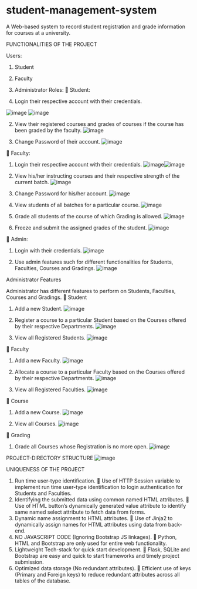 # student-management-system
A Web-based system to record student registration and grade information for courses at a university.

FUNCTIONALITIES OF THE PROJECT

Users:
1)	Student
2)	Faculty
3)	Administrator
Roles:
	Student: 

1)	Login their respective account with their credentials. 
 
![image](https://github.com/user-attachments/assets/5156bd44-606b-4c6f-b396-07b2de4542d3)
![image](https://github.com/user-attachments/assets/5c74922d-a55c-447a-bed1-7584933c8a1f)

2)	View their registered courses and grades of courses if the course has been graded by the faculty.
![image](https://github.com/user-attachments/assets/c6da680f-0c93-41c8-929e-2bf6f2adb8ef)

3)	Change Password of their account.
![image](https://github.com/user-attachments/assets/da195e20-cbb6-4cb8-ad5f-6997e5eb6856)

	Faculty: 

1)	Login their respective account with their credentials.
![image](https://github.com/user-attachments/assets/500823a8-9c81-4c3e-8347-6a95e3420a97)![image](https://github.com/user-attachments/assets/f9a26975-952e-47a1-97cc-0794824777c4)

2)	View his/her instructing courses and their respective strength of the current batch.
![image](https://github.com/user-attachments/assets/22d1a84d-df34-4b3b-9660-ce620e30fc79)

3)	Change Password for his/her account.
![image](https://github.com/user-attachments/assets/b809adb7-c70f-40a5-986c-ef5358833fb1)
4)	View students of all batches for a particular course.
 ![image](https://github.com/user-attachments/assets/f4e6b245-1268-4971-97ff-181c59e8affc)

5)	Grade all students of the course of which Grading is allowed.
 ![image](https://github.com/user-attachments/assets/9d0cc19e-7199-4014-8952-65ce5ab4d6f9)

6)	Freeze and submit the assigned grades of the student.
![image](https://github.com/user-attachments/assets/4dd17234-c872-4512-8a78-09514c90b445)

	Admin:

1)	Login with their credentials.
![image](https://github.com/user-attachments/assets/9a9d752b-05e2-45f5-ac1e-1b4f25f42f34)

2)	Use admin features such for different functionalities for Students, Faculties, Courses and Gradings.
![image](https://github.com/user-attachments/assets/3fa1d350-345e-4f63-9616-ac82d8cc1069)

Administrator Features

Administrator has different features to perform on Students, Faculties, Courses and Gradings.
	Student

1)	Add a new Student.
![image](https://github.com/user-attachments/assets/cb924e26-5649-4076-a321-e1d56546491b)

2)	Register a course to a particular Student based on the Courses offered by their respective Departments.
![image](https://github.com/user-attachments/assets/352c9b42-404f-444d-b2e6-492bb488e50f)

3)	View all Registered Students.
![image](https://github.com/user-attachments/assets/ac04e3b5-5f6f-4ec0-9bfc-da032593031d)

	Faculty

1)	Add a new Faculty.
![image](https://github.com/user-attachments/assets/e65c6b57-3ded-4660-8789-d03db5fa6518)

2)	Allocate a course to a particular Faculty based on the Courses offered by their respective Departments.
![image](https://github.com/user-attachments/assets/21301eab-6989-4d91-a6de-d9bf5de762a2)

3)	View all Registered Faculties.
![image](https://github.com/user-attachments/assets/5b925f65-ad2c-408a-888a-583e64304c5c)

	Course

1)	Add a new Course.
![image](https://github.com/user-attachments/assets/4fc83cf9-682e-4fa8-9191-b21f8b8107d3)

2)	View all Courses.
![image](https://github.com/user-attachments/assets/44349782-f87a-402f-99b2-c39399b35722)

	Grading

1)	Grade all Courses whose Registration is no more open.
![image](https://github.com/user-attachments/assets/1400feb4-a504-47b9-90fc-31e18524a015)

PROJECT-DIRECTORY STRUCTURE
![image](https://github.com/user-attachments/assets/af735b71-a254-4ee2-acc4-5636c2b1c9d9)
	
UNIQUENESS OF THE PROJECT

1.	Run time user-type identification.
	Use of HTTP Session variable to implement run time user-type identification to login authentication for Students and Faculties.
2.	Identifying the submitted data using common named HTML attributes.
	Use of HTML button’s dynamically generated value attribute to identify same named select attribute to fetch data from forms.
3.	Dynamic name assignment to HTML attributes.
	Use of Jinja2 to dynamically assign names for HTML attributes using data from back-end.
4.	NO JAVASCRIPT CODE (Ignoring Bootstrap JS linkages).
	Python, HTML and Bootstrap are only used for entire web functionality.
5.	Lightweight Tech-stack for quick start development.
	Flask, SQLite and Bootstrap are easy and quick to start frameworks and timely project submission.
6.	Optimized data storage (No redundant attributes).
	Efficient use of keys (Primary and Foreign keys) to reduce redundant attributes across all tables of the database.

